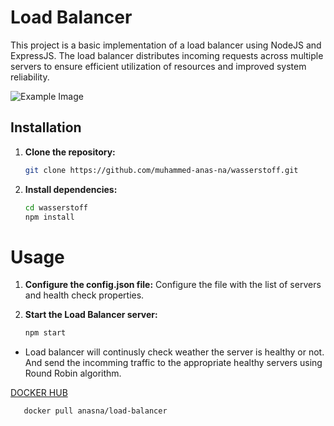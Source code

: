 # Load Balancer

This project is a basic implementation of a load balancer using NodeJS and ExpressJS. The load balancer distributes incoming requests across multiple servers to ensure efficient utilization of resources and improved system reliability.

![Example Image](image.png)


## Installation

1. **Clone the repository:**

   ```bash
   git clone https://github.com/muhammed-anas-na/wasserstoff.git

   
2. **Install dependencies:**

   ```bash
   cd wasserstoff
   npm install

# Usage

1. **Configure the config.json file:**
Configure the file with the list of servers and health check properties.

2. **Start the Load Balancer server:**
   ```bash
   npm start

- Load balancer will continusly check weather the server is healthy or not. And send the incomming traffic to the appropriate healthy servers using Round Robin algorithm.


[DOCKER HUB](https://hub.docker.com/repository/docker/anasna/load-balancer)
```bash
   docker pull anasna/load-balancer
